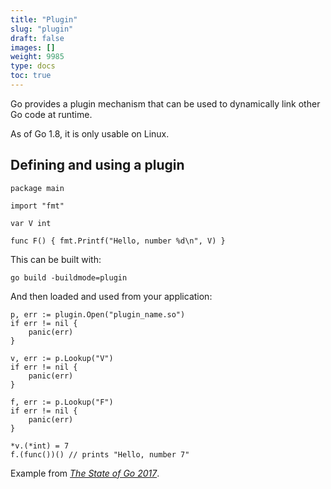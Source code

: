 ```yaml
---
title: "Plugin"
slug: "plugin"
draft: false
images: []
weight: 9985
type: docs
toc: true
---
```


Go provides a plugin mechanism that can be used to dynamically link other Go code at runtime.

As of Go 1.8, it is only usable on Linux.

## Defining and using a plugin
```
package main

import "fmt"

var V int

func F() { fmt.Printf("Hello, number %d\n", V) }
```

This can be built with:

```
go build -buildmode=plugin
```

And then loaded and used from your application:

```
p, err := plugin.Open("plugin_name.so")
if err != nil {
    panic(err)
}

v, err := p.Lookup("V")
if err != nil {
    panic(err)
}

f, err := p.Lookup("F")
if err != nil {
    panic(err)
}

*v.(*int) = 7
f.(func())() // prints "Hello, number 7"
```

Example from _[The State of Go 2017](https://talks.golang.org/2017/state-of-go.slide#1)_.

